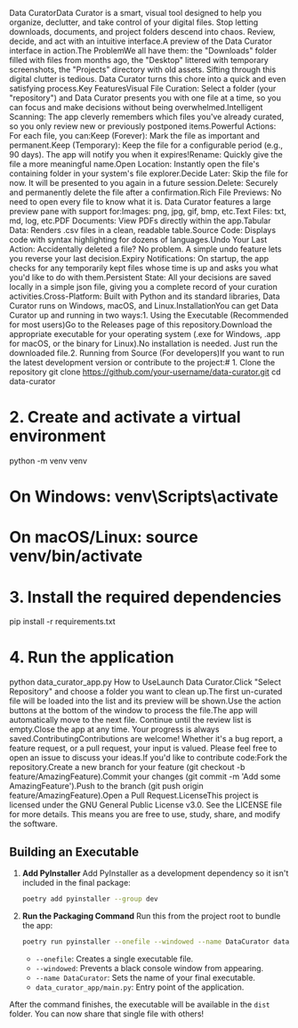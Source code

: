 Data CuratorData Curator is a smart, visual tool designed to help you organize, declutter, and take control of your digital files. Stop letting downloads, documents, and project folders descend into chaos. Review, decide, and act with an intuitive interface.A preview of the Data Curator interface in action.The ProblemWe all have them: the "Downloads" folder filled with files from months ago, the "Desktop" littered with temporary screenshots, the "Projects" directory with old assets. Sifting through this digital clutter is tedious. Data Curator turns this chore into a quick and even satisfying process.Key FeaturesVisual File Curation: Select a folder (your "repository") and Data Curator presents you with one file at a time, so you can focus and make decisions without being overwhelmed.Intelligent Scanning: The app cleverly remembers which files you've already curated, so you only review new or previously postponed items.Powerful Actions: For each file, you can:Keep (Forever): Mark the file as important and permanent.Keep (Temporary): Keep the file for a configurable period (e.g., 90 days). The app will notify you when it expires!Rename: Quickly give the file a more meaningful name.Open Location: Instantly open the file's containing folder in your system's file explorer.Decide Later: Skip the file for now. It will be presented to you again in a future session.Delete: Securely and permanently delete the file after a confirmation.Rich File Previews: No need to open every file to know what it is. Data Curator features a large preview pane with support for:Images: png, jpg, gif, bmp, etc.Text Files: txt, md, log, etc.PDF Documents: View PDFs directly within the app.Tabular Data: Renders .csv files in a clean, readable table.Source Code: Displays code with syntax highlighting for dozens of languages.Undo Your Last Action: Accidentally deleted a file? No problem. A simple undo feature lets you reverse your last decision.Expiry Notifications: On startup, the app checks for any temporarily kept files whose time is up and asks you what you'd like to do with them.Persistent State: All your decisions are saved locally in a simple json file, giving you a complete record of your curation activities.Cross-Platform: Built with Python and its standard libraries, Data Curator runs on Windows, macOS, and Linux.InstallationYou can get Data Curator up and running in two ways:1. Using the Executable (Recommended for most users)Go to the Releases page of this repository.Download the appropriate executable for your operating system (.exe for Windows, .app for macOS, or the binary for Linux).No installation is needed. Just run the downloaded file.2. Running from Source (For developers)If you want to run the latest development version or contribute to the project:# 1. Clone the repository
git clone https://github.com/your-username/data-curator.git
cd data-curator

# 2. Create and activate a virtual environment
python -m venv venv
# On Windows: venv\Scripts\activate
# On macOS/Linux: source venv/bin/activate

# 3. Install the required dependencies
pip install -r requirements.txt

# 4. Run the application
python data_curator_app.py
How to UseLaunch Data Curator.Click "Select Repository" and choose a folder you want to clean up.The first un-curated file will be loaded into the list and its preview will be shown.Use the action buttons at the bottom of the window to process the file.The app will automatically move to the next file. Continue until the review list is empty.Close the app at any time. Your progress is always saved.ContributingContributions are welcome! Whether it's a bug report, a feature request, or a pull request, your input is valued. Please feel free to open an issue to discuss your ideas.If you'd like to contribute code:Fork the repository.Create a new branch for your feature (git checkout -b feature/AmazingFeature).Commit your changes (git commit -m 'Add some AmazingFeature').Push to the branch (git push origin feature/AmazingFeature).Open a Pull Request.LicenseThis project is licensed under the GNU General Public License v3.0. See the LICENSE file for more details. This means you are free to use, study, share, and modify the software.

## Building an Executable

1. **Add PyInstaller**
   Add PyInstaller as a development dependency so it isn't included in the final package:

   ```bash
   poetry add pyinstaller --group dev
   ```

2. **Run the Packaging Command**
   Run this from the project root to bundle the app:

   ```bash
   poetry run pyinstaller --onefile --windowed --name DataCurator data_curator_app/main.py
   ```

   - `--onefile`: Creates a single executable file.
   - `--windowed`: Prevents a black console window from appearing.
   - `--name DataCurator`: Sets the name of your final executable.
   - `data_curator_app/main.py`: Entry point of the application.

After the command finishes, the executable will be available in the `dist` folder. You can now share that single file with others!
